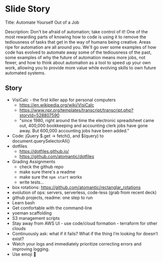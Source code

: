 # Slide Story

Title: Automate Yourself Out of a Job

Description:
Don't be afraid of automation; take control of it! One of the most rewarding parts of knowing how to code is using it to remove the tediousness of tasks that get in the way of humans being creative. Areas ripe for automation are all around you. We'll go over some examples of how code has evolved to automate away some of the tediousness of the past, some examples of why the future of automation means more jobs, not fewer, and how to think about automation as a tool to speed up your own work, allowing you to provide more value while evolving skills to own future automated systems.

## Story

- VisiCalc - the first killer app for personal computers
  - https://en.wikipedia.org/wiki/VisiCalc
  - https://www.npr.org/templates/transcript/transcript.php?storyId=528807590
  - "since 1980, right around the time the electronic spreadsheet came out, 400,000 bookkeeping and accounting clerk jobs have gone away. But 600,000 accounting jobs have been added."
- Code: jQuery $.get -> fetch(), and $(query) to document.querySelectorAll()
- dotfiles
  - https://dotfiles.github.io/
  - https://github.com/atomantic/dotfiles
- Grading Assignments
  - check the github repo
  - make sure there's a readme
  - make sure the `npm start` works
  - write tests...
- box rotations: https://github.com/atomantic/rectanglar_rotations
- evolution of ops: servers, serverless, code-less (grab from recent deck)
- github projects, readme: one step to run
- Learn bash
- Get comfortable with the command-line
- yoeman scaffolding
- S3 management scripts
- Stay away from AWS UI - use code/cloud formation - terraform for other clouds
- Continuously ask: what if it fails? What if the thing I’m looking for doesn’t exist?
- Watch your logs and immediately prioritize correcting errors and improving logging.
- Use emoji 🤣
